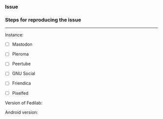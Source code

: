 ### Issue
<!-- Please, describe the issue here -->



### Steps for reproducing the issue
<!-- Step, to reproduce it -->


---
<!-- The instance you are using -->
Instance:

<!-- Your social network -->
<!-- Put a x between brackets like: - [x] Mastodon -->
- [ ] Mastodon
- [ ] Pleroma
- [ ] Peertube
- [ ] GNU Social
- [ ] Friendica
- [ ] Pixelfed


<!-- If you know the version of Fedilab that you are using (can be found in about page) -->
Version of Fedilab:


<!-- Your Android version -->
Android version:

